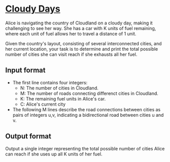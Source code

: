 # [Cloudy Days][link]

Alice is navigating the country of Cloudland on a cloudy day, making it challenging to see her way. She has a car with K units of fuel remaining, where each unit of fuel allows her to travel a distance of 1 unit.

Given the country's layout, consisting of several interconnected cities, and her current location, your task is to determine and print the total possible number of cities she can visit reach if she exhausts all her fuel.

## Input format

- The first line contains four integers:
  - N: The number of cities in Cloudland.
  - M: The number of roads connecting differenct cities in Cloudland.
  - K: The remaining fuel units in Alice's car.
  - C: Alice's current city
- The following M lines describe the road connections between cities as pairs of integers u,v, indicating a bidirectional road between cities u and v.

## Output format

Output a single integer representing the total possible number of cities Alice can reach if she uses up all K units of her fuel.

[link]: https://www.hackerearth.com/practice/algorithms/graphs/breadth-first-search/practice-problems/algorithm/cloudy-days-82a872ec/
